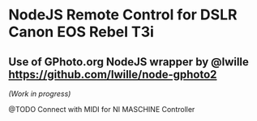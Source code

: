 NodeJS Remote Control for DSLR Canon EOS Rebel T3i
===================================================

Use of GPhoto.org NodeJS wrapper by @lwille https://github.com/lwille/node-gphoto2
----------------------------------------------------------------------------------

*(Work in progress)*

@TODO Connect with MIDI for NI MASCHINE Controller